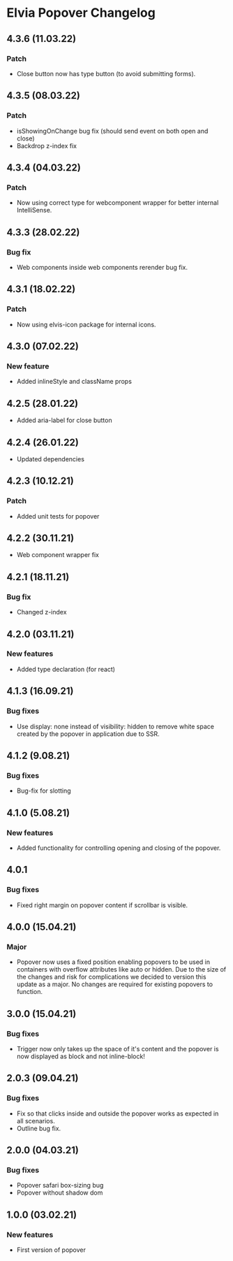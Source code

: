 # Elvia Popover Changelog

## 4.3.6 (11.03.22)

### Patch

- Close button now has type button (to avoid submitting forms).

## 4.3.5 (08.03.22)

### Patch

- isShowingOnChange bug fix (should send event on both open and close)
- Backdrop z-index fix

## 4.3.4 (04.03.22)

### Patch

- Now using correct type for webcomponent wrapper for better internal IntelliSense.

## 4.3.3 (28.02.22)

### Bug fix

- Web components inside web components rerender bug fix.

## 4.3.1 (18.02.22)

### Patch

- Now using elvis-icon package for internal icons.

## 4.3.0 (07.02.22)

### New feature

- Added inlineStyle and className props

## 4.2.5 (28.01.22)

- Added aria-label for close button

## 4.2.4 (26.01.22)

- Updated dependencies

## 4.2.3 (10.12.21)

### Patch

- Added unit tests for popover

## 4.2.2 (30.11.21)

- Web component wrapper fix

## 4.2.1 (18.11.21)

### Bug fix

- Changed z-index

## 4.2.0 (03.11.21)

### New features

- Added type declaration (for react)

## 4.1.3 (16.09.21)

### Bug fixes

- Use display: none instead of visibility: hidden to remove white space created by the popover in application
  due to SSR.

## 4.1.2 (9.08.21)

### Bug fixes

- Bug-fix for slotting

## 4.1.0 (5.08.21)

### New features

- Added functionality for controlling opening and closing of the popover.

## 4.0.1

### Bug fixes

- Fixed right margin on popover content if scrollbar is visible.

## 4.0.0 (15.04.21)

### Major

- Popover now uses a fixed position enabling popovers to be used in containers with overflow attributes like
  auto or hidden. Due to the size of the changes and risk for complications we decided to version this update
  as a major. No changes are required for existing popovers to function.

## 3.0.0 (15.04.21)

### Bug fixes

- Trigger now only takes up the space of it's content and the popover is now displayed as block and not
  inline-block!

## 2.0.3 (09.04.21)

### Bug fixes

- Fix so that clicks inside and outside the popover works as expected in all scenarios.
- Outline bug fix.

## 2.0.0 (04.03.21)

### Bug fixes

- Popover safari box-sizing bug
- Popover without shadow dom

## 1.0.0 (03.02.21)

### New features

- First version of popover
